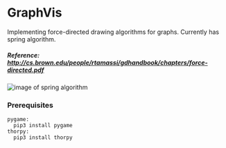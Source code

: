 # GraphVis

 Implementing force-directed drawing algorithms for graphs. Currently has spring algorithm.
 
 ##### Reference: http://cs.brown.edu/people/rtamassi/gdhandbook/chapters/force-directed.pdf
 
![image of spring algorithm](https://i.imgur.com/H6D4E95.png)

### Prerequisites

```
pygame:
  pip3 install pygame
thorpy:
  pip3 install thorpy
```
